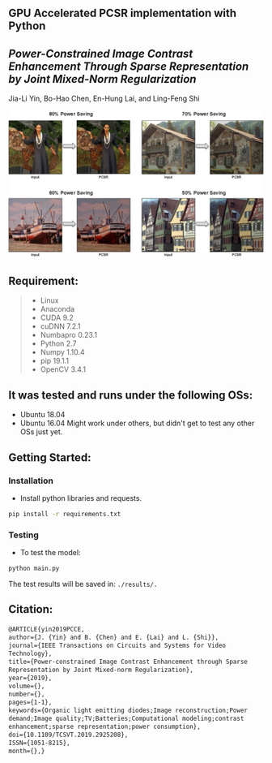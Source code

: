 ## GPU Accelerated PCSR implementation with Python
## *Power-Constrained Image Contrast Enhancement Through Sparse Representation by Joint Mixed-Norm Regularization*
Jia-Li Yin, Bo-Hao Chen, En-Hung Lai, and Ling-Feng Shi

![](/demo.png)

## Requirement:
> * Linux
> * Anaconda
> * CUDA 9.2
> * cuDNN 7.2.1
> * Numbapro 0.23.1
> * Python 2.7
> * Numpy 1.10.4
> * pip 19.1.1
> * OpenCV 3.4.1

## It was tested and runs under the following OSs:
* Ubuntu 18.04
* Ubuntu 16.04
Might work under others, but didn't get to test any other OSs just yet.

## Getting Started:
### Installation
- Install python libraries and requests.
```bash
pip install -r requirements.txt
```

### Testing 
- To test the model:
```bash
python main.py
``` 
The test results will be saved in: `./results/.`

## Citation:
    @ARTICLE{yin2019PCCE, 
    author={J. {Yin} and B. {Chen} and E. {Lai} and L. {Shi}}, 
    journal={IEEE Transactions on Circuits and Systems for Video Technology}, 
    title={Power-constrained Image Contrast Enhancement through Sparse Representation by Joint Mixed-norm Regularization}, 
    year={2019}, 
    volume={}, 
    number={}, 
    pages={1-1}, 
    keywords={Organic light emitting diodes;Image reconstruction;Power demand;Image quality;TV;Batteries;Computational modeling;contrast enhancement;sparse representation;power consumption}, 
    doi={10.1109/TCSVT.2019.2925208}, 
    ISSN={1051-8215}, 
    month={},}
